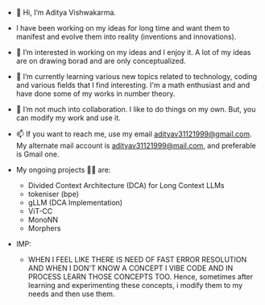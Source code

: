 - 👋 Hi, I’m Aditya Vishwakarma.
-  I have been working on my ideas for long time and want them to manifest and evolve them into reality (inventions and innovations).
- 👀 I’m interested in working on my ideas and I enjoy it. A lot of my ideas are on drawing borad and are only conceptualized.
- 🌱 I’m currently learning various new topics related to technology, coding and various fields that I find interesting. I'm a math enthusiast and and have done some of my works in number theory.
- 💞️ I’m not much into collaboration. I like to do things on my own. But, you can modify my work and use it.
- 📫 If you want to reach me, use my email adityav31121999@gmail.com. My alternate mail account is adityav31121999@mail.com, and preferable is Gmail one.

- My ongoing projects 🧑‍💻 are:
  - Divided Context Architecture (DCA) for Long Context LLMs
  - tokeniser (bpe)
  - gLLM (DCA Implementation)
  - ViT-CC
  - MonoNN
  - Morphers

- IMP:
  - WHEN I FEEL LIKE THERE IS NEED OF FAST ERROR RESOLUTION AND WHEN I DON'T KNOW A CONCEPT I VIBE CODE AND IN PROCESS LEARN THOSE CONCEPTS TOO. Hence, sometimes after learning and experimenting these concepts, i modify them to my needs and then use them.
